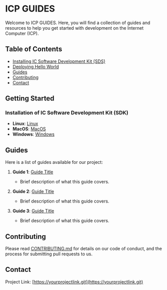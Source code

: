 # ICP GUIDES

Welcome to ICP GUIDES. Here, you will find a collection of guides and resources to help you get started with development on the Internet Computer (ICP).

## Table of Contents

- [Installing IC Software Development Kit (SDS)](#getting-started)
- [Deploying Hello World](#guides)
- [Guides](#guides)
- [Contributing](#contributing)
- [Contact](#contact)

## Getting Started
### Installation of IC Software Development Kit (SDK) 
   - **Linux**:   [Linux](ic-sdk-install-linux.md)
   - **MacOS**:   [MacOS](ic-sdk-install-macos.md)
   - **Windows**: [Windows](IC_SDK_Windows.md)

## Guides

Here is a list of guides available for our project:

1. **Guide 1**: [Guide Title](link-to-guide)
   - Brief description of what this guide covers.

2. **Guide 2**: [Guide Title](link-to-guide)
   - Brief description of what this guide covers.

3. **Guide 3**: [Guide Title](link-to-guide)
   - Brief description of what this guide covers.

## Contributing

Please read [CONTRIBUTING.md](link-to-contributing-file) for details on our code of conduct, and the process for submitting pull requests to us.

## Contact

Project Link: [https://yourprojectlink.git](https://yourprojectlink.git)

